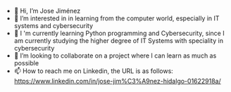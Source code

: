 - 👋 Hi, I’m Jose Jiménez
- 👀 I’m interested in in learning from the computer world, especially in IT systems and cybersecurity
- 🌱 I 'm currently learning Python programming and Cybersecurity, since I am currently studying the higher degree of IT Systems with speciality in cybersecurity
- 💞️ I’m looking to collaborate on a project where I can learn as much as possible
- 📫 How to reach me on Linkedin, the URL is as follows: https://www.linkedin.com/in/jose-jim%C3%A9nez-hidalgo-01622918a/

<!---
josejh02/josejh02 is a ✨ special ✨ repository because its `README.md` (this file) appears on your GitHub profile.
You can click the Preview link to take a look at your changes.
--->
